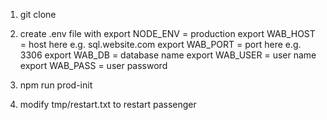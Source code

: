 1. git clone
2. create .env file with
export NODE_ENV = production
export WAB_HOST = host here e.g.   sql.website.com
export WAB_PORT = port here e.g.   3306
export WAB_DB = database name
export WAB_USER = user name
export WAB_PASS = user password

3. npm run prod-init
4. modify tmp/restart.txt to restart passenger